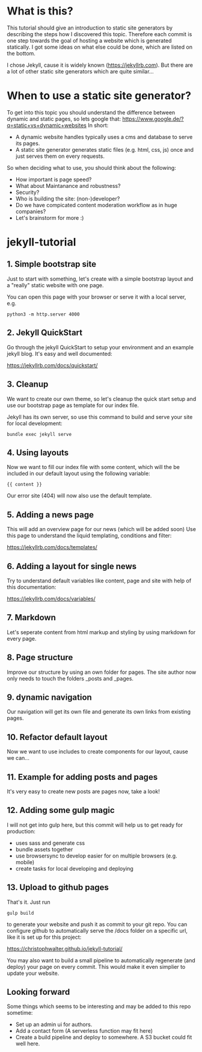 # What is this?
This tutorial should give an introduction to static site generators by describing the steps how I discovered this topic. Therefore each commit is one step towards the goal of hosting a website which is generated statically. I got some ideas on what else could be done, which are listed on the bottom.

I chose Jekyll, cause it is widely known (https://jekyllrb.com). But there are a lot of other static site generators which are quite similar...

# When to use a static site generator?
To get into this topic you should understand the difference between dynamic and static pages, so lets google that: https://www.google.de/?q=static+vs+dynamic+websites
In short:
 - A dynamic website handles typically uses a cms and database to serve its pages.
 - A static site generator generates static files (e.g. html, css, js) once and just serves them on every requests.
 
So when deciding what to use, you should think about the following:
 - How important is page speed?
 - What about Maintanance and robustness?
 - Security?
 - Who is building the site: (non-)developer?
 - Do we have compicated content moderation workflow as in huge companies?
 - Let's brainstorm for more :)

# jekyll-tutorial
## 1. Simple bootstrap site
Just to start with something, let's create with a simple bootstrap layout and a "really" static website with one page.

You can open this page with your browser or serve it with a local server, e.g. 
```
python3 -m http.server 4000
```

## 2. Jekyll QuickStart
Go through the jekyll QuickStart to setup your environment and an example jekyll blog. It's easy and well documented:

https://jekyllrb.com/docs/quickstart/
## 3. Cleanup
We want to create our own theme, so let's cleanup the quick start setup and use our bootstrap page as template for our index file.

Jekyll has its own server, so use this command to build and serve your site for local development:
```
bundle exec jekyll serve
```
## 4. Using layouts
Now we want to fill our index file with some content, which will the be included in our default layout using the following variable:
```
{{ content }}
```
Our error site (404) will now also use the default template.
## 5. Adding a news page
This will add an overview page for our news (which will be added soon)
Use this page to understand the liquid templating, conditions and filter:

https://jekyllrb.com/docs/templates/
## 6. Adding a layout for single news
Try to understand default variables like content, page and site with help of this documentation: 

https://jekyllrb.com/docs/variables/

## 7. Markdown
Let's seperate content from html markup and styling by using markdown for every page.
## 8. Page structure
Improve our structure by using an own folder for pages. The site author now only needs to touch the folders _posts and _pages.
## 9. dynamic navigation
Our navigation will get its own file and generate its own links from existing pages.
## 10. Refactor default layout
Now we want to use includes to create components for our layout, cause we can...
## 11. Example for adding posts and pages
It's very easy to create new posts are pages now, take a look!
## 12. Adding some gulp magic
I will not get into gulp here, but this commit will help us to get ready for production:
 - uses sass and generate css
 - bundle assets together
 - use browsersync to develop easier for on multiple browsers (e.g. mobile)
 - create tasks for local developing and deploying

## 13. Upload to github pages
That's it. Just run
```
gulp build
```
to generate your website and push it as commit to your git repo. You can configure github to automatically serve the /docs folder on a specific url, like it is set up for this project:


https://christophwalter.github.io/jekyll-tutorial/

You may also want to build a small pipeline to automatically regenerate (and deploy) your page on every commit. This would make it even simplier to update your website.
## Looking forward
Some things which seems to be interesting and may be added to this repo sometime:
 - Set up an admin ui for authors.
 - Add a contact form (A serverless function may fit here)
 - Create a build pipeline and deploy to somewhere. A S3 bucket could fit well here.
